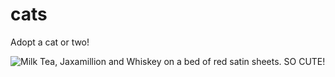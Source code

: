 # cats
Adopt a cat or two!

![Milk Tea, Jaxamillion and Whiskey on a bed of red satin sheets. SO CUTE!](https://raw.github.com/thatsnice/cats/blob/master/PXL_20250302_180614560.MP.jpg?raw=true)
